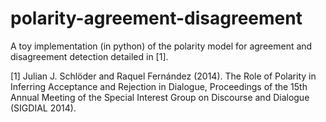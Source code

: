 # polarity-agreement-disagreement
A toy implementation (in python) of the polarity model for agreement and disagreement detection detailed in [1].

[1] Julian J. Schlöder and Raquel Fernández (2014). The Role of Polarity in Inferring Acceptance and Rejection in Dialogue, Proceedings of the 15th Annual Meeting of the Special Interest Group on Discourse and Dialogue (SIGDIAL 2014).
